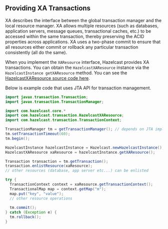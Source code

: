  

## Providing XA Transactions

XA describes the interface between the global transaction manager and the local resource manager. XA allows multiple resources (such as databases, application servers, message queues, transactional caches, etc.) to be accessed within the same transaction, thereby preserving the ACID properties across applications. XA uses a two-phase commit to ensure that all resources either commit or rollback any particular transaction consistently (all do the same).

When you implement the `XAResource` interface, Hazelcast provides XA transactions. You can obtain the `HazelcastXAResource` instance via the `HazelcastInstance getXAResource` method. You can see the
[HazelcastXAResource source code here](https://github.com/hazelcast/hazelcast/blob/master/hazelcast/src/main/java/com/hazelcast/transaction/HazelcastXAResource.java).

Below is example code that uses JTA API for transaction management.
  
```java
import javax.transaction.Transaction;
import javax.transaction.TransactionManager;

import com.hazelcast.core.*
import com.hazelcast.transaction.HazelcastXAResource;
import com.hazelcast.transaction.TransactionContext;

TransactionManager tm = getTransactionManager(); // depends on JTA implementation
tm.setTransactionTimeout(60);
tm.begin();

HazelcastInstance hazelcastInstance = Hazelcast.newHazelcastInstance();
HazelcastXAResource xaResource = hazelcastInstance.getXAResource();

Transaction transaction = tm.getTransaction();
transaction.enlistResource(xaResource);
// other resources (database, app server etc...) can be enlisted

try {
  TransactionContext context = xaResource.getTransactionContext();
  TransactionalMap map = context.getMap("m");
  map.put("key", "value");
  // other resource operations
  
  tm.commit();
} catch (Exception e) {
  tm.rollback();
}
```
